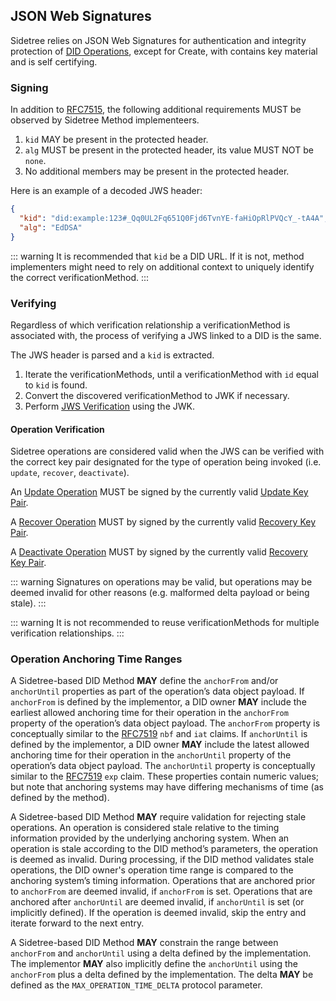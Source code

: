 ## JSON Web Signatures

Sidetree relies on JSON Web Signatures for authentication and integrity protection of [DID Operations](https://identity.foundation/sidetree/spec/#did-operations), except for Create, with contains key material and is self certifying.

### Signing

In addition to [RFC7515](https://tools.ietf.org/html/rfc7515), the following additional requirements MUST be observed by Sidetree Method implementeers.

1. `kid` MAY be present in the protected header.
2. `alg` MUST be present in the protected header, its value MUST NOT be `none`.
3. No additional members may be present in the protected header.

Here is an example of a decoded JWS header:

```json
{
  "kid": "did:example:123#_Qq0UL2Fq651Q0Fjd6TvnYE-faHiOpRlPVQcY_-tA4A",
  "alg": "EdDSA"
}
```

::: warning
  It is recommended that `kid` be a DID URL. If it is not, method implementers might need to rely on additional context to uniquely identify the correct verificationMethod. 
:::

### Verifying

Regardless of which verification relationship a verificationMethod is associated with, the process of verifying a JWS linked to a DID is the same.

The JWS header is parsed and a `kid` is extracted.

1. Iterate the verificationMethods, until a verificationMethod with `id` equal to `kid` is found.
2. Convert the discovered verificationMethod to JWK if necessary.
3. Perform [JWS Verification](https://tools.ietf.org/html/rfc7515#section-5.2) using the JWK.

#### Operation Verification

Sidetree operations are considered valid when the JWS can be verified with the correct key pair designated for the type of operation being invoked (i.e. `update`, `recover`, `deactivate`).

An [Update Operation](https://identity.foundation/sidetree/spec/#update) MUST be signed by the currently valid [Update Key Pair](#update-key-pair).

A [Recover Operation](https://identity.foundation/sidetree/spec/#recover) MUST by signed by the currently valid [Recovery Key Pair](#recovery-key-pair). 

A [Deactivate Operation](https://identity.foundation/sidetree/spec/#deactivate) MUST by signed by the currently valid [Recovery Key Pair](#recovery-key-pair).

::: warning
  Signatures on operations may be valid, but operations may be deemed invalid for other reasons (e.g. malformed delta payload or being stale).
:::

::: warning
  It is not recommended to reuse verificationMethods for multiple verification relationships.
:::

### Operation Anchoring Time Ranges

A Sidetree-based DID Method ****MAY**** define the `anchorFrom` and/or `anchorUntil` properties as part of the operation’s data object payload.
If `anchorFrom` is defined by the implementor, a DID owner ****MAY**** include the earliest allowed anchoring time for their operation in the `anchorFrom` property of the operation’s data object payload.
The `anchorFrom` property is conceptually similar to the [RFC7519](https://tools.ietf.org/html/rfc7519) `nbf` and `iat` claims.
If `anchorUntil` is defined by the implementor, a DID owner ****MAY**** include the latest allowed anchoring time for their operation in the `anchorUntil` property of the operation’s data object payload.
The `anchorUntil` property is conceptually similar to the [RFC7519](https://tools.ietf.org/html/rfc7519) `exp` claim.
These properties contain numeric values; but note that anchoring systems may have differing mechanisms of time (as defined by the method).

A Sidetree-based DID Method ****MAY**** require validation for rejecting stale operations.
An operation is considered stale relative to the timing information provided by the underlying anchoring system.
When an operation is stale according to the DID method’s parameters, the operation is deemed as invalid.
During processing, if the DID method validates stale operations, the DID owner's operation time range is compared to the anchoring system’s timing information.
Operations that are anchored prior to `anchorFrom` are deemed invalid, if `anchorFrom` is set.
Operations that are anchored after `anchorUntil` are deemed invalid, if `anchorUntil` is set (or implicitly defined).
If the operation is deemed invalid, skip the entry and iterate forward to the next entry.

A Sidetree-based DID Method ****MAY**** constrain the range between `anchorFrom` and `anchorUntil` using a delta defined by the implementation.
The implementor ****MAY**** also implicitly define the `anchorUntil` using the `anchorFrom` plus a delta defined by the implementation.
The delta ****MAY**** be defined as the `MAX_OPERATION_TIME_DELTA` protocol parameter.
